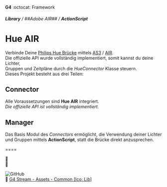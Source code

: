   __G4__ :octocat: Framework  
  
  

  
  
  
###### **Library** / ##Adobe AIR## / __ActionScript__
Hue AIR  
=============
  
    
Verbinde Deine [Philips Hue Brücke](http://my.meethue.com/de-de/) mittels [AS3](http://de.m.wikipedia.org/wiki/ActionScript) / [AIR](http://get.adobe.com/air).  
Die offizielle API wurde vollständig implementiert, somit kannst du deine Lichter,  
Gruppen und Zeitpläne durch die _HueConnector_ Klasse steuern.  
Dieses Projekt besteht aus drei Teilen: 
  
  
  
  
## Connector  
  
  
Alle Voraussetzungen sind **Hue AIR** integriert.  
_Die offizielle API ist vollständig implementiert._  
  
  
  
  
## Manager  
  
  
Das Basis Modul des _Connectors_ ermöglicht, die Verwendung deiner Lichter und Gruppen mittels **ActionScript**, statt die Brücke direkt anzusprechen.  
  
  
====  

  
  :open_file_folder:  
  :page_facing_up:  


  
![GitHub](http://bit.ly/G4-GitHub-ico-32x32-R2|w=32|h=32)  
:link: [G4 Stream - Assets - Common [Ico: Lib]](http://bit.ly/G4-assets-common-ico)  



